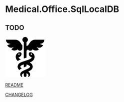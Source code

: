 # Medical.Office.SqlLocalDB

## TODO

![enter image description here](./Img/caduceo.png)

[README](/README.md)

[CHANGELOG](/Documentacion/CHANGELOG.md)

